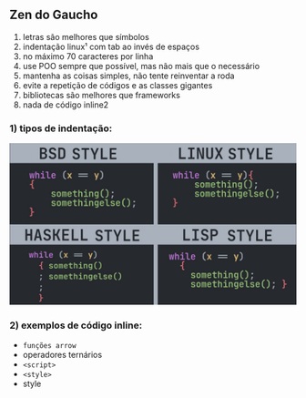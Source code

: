 ## Zen do Gaucho

1. letras são melhores que símbolos
2. indentação linux¹ com tab ao invés de espaços
3. no máximo 70 caracteres por linha
4. use POO sempre que possível, mas não mais que o necessário
5. mantenha as coisas simples, não tente reinventar a roda
6. evite a repetição de códigos e as classes gigantes
7. bibliotecas são melhores que frameworks
8. nada de código inline2

### 1) tipos de indentação:

![img/indentation.jpg](img/indentation.jpg)

### 2) exemplos de código inline:

- `funções arrow`
- operadores ternários
- `<script>`
- `<style>`
- style
